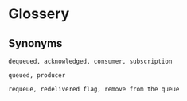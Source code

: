 # Glossery

## Synonyms

`dequeued, acknowledged, consumer, subscription`

`queued, producer`

`requeue, redelivered flag, remove from the queue`